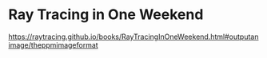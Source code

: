 # Ray Tracing in One Weekend

https://raytracing.github.io/books/RayTracingInOneWeekend.html#outputanimage/theppmimageformat